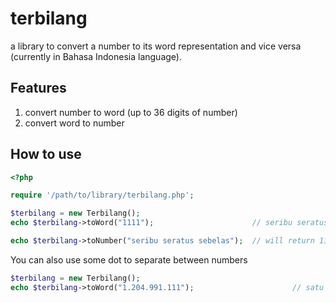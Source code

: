 # terbilang
a library to convert a number to its word representation and vice versa (currently in Bahasa Indonesia language).


## Features
1. convert number to word (up to 36 digits of number)
2. convert word to number


## How to use
```php
<?php

require '/path/to/library/terbilang.php';

$terbilang = new Terbilang();
echo $terbilang->toWord("1111");                      // seribu seratus sebelas

echo $terbilang->toNumber("seribu seratus sebelas");  // will return 1111
```
You can also use some dot to separate between numbers
```php
$terbilang = new Terbilang();
echo $terbilang->toWord("1.204.991.111");                      // satu miliar dua ratus empat juta sembilan ratus sembilan puluh satu ribu seratus sebelas
```

